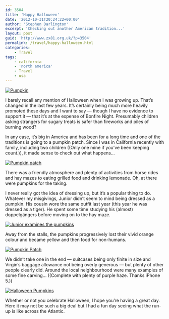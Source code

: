 ```yaml
---
id: 3504
title: 'Happy Halloween'
date: '2012-10-31T20:24:22+00:00'
author: 'Stephen Darlington'
excerpt: 'Checking out another American tradition...'
layout: post
guid: 'http://www.zx81.org.uk/?p=3504'
permalink: /travel/happy-halloween.html
categories:
    - Travel
tags:
    - california
    - 'north america'
    - Travel
    - usa
---
```


[![Pumpkin](https://i0.wp.com/farm9.staticflickr.com/8473/8110898307_0147b99a46.jpg?resize=375%2C500)](http://www.flickr.com/photos/stephendarlington/8110898307/ "Pumpkin by stephendarlington, on Flickr")

I barely recall any mention of Halloween when I was growing up. That’s changed in the last few years. It’s certainly being much more heavily promoted these days and I want to say — though I have no evidence to support it — that it’s at the expense of Bonfire Night. Presumably children asking strangers for sugary treats is safer than fireworks and piles of burning wood?

In any case, it’s big in America and has been for a long time and one of the traditions is going to a pumpkin patch. Since I was in California recently with family, including two children ((Only one mine if you’ve been keeping count.)), it made sense to check out what happens…

[![Pumpkin patch](https://i0.wp.com/farm9.staticflickr.com/8046/8142553974_bfb322f514.jpg?resize=500%2C375)](http://www.flickr.com/photos/stephendarlington/8142553974/ "Pumpkin patch by stephendarlington, on Flickr")

There was a friendly atmosphere and plenty of activities from horse rides and hay mazes to eating grilled food and drinking lemonade. Oh, at there were pumpkins for the taking.

I never really got the idea of dressing up, but it’s a popular thing to do. Whatever my misgivings, Junior didn’t seem to mind being dressed as a pumpkin. His cousin wore the same outfit last year (this year he was dressed as a tiger). He spent some time studying his (almost) doppelgängers before moving on to the hay maze.

[![Junior examines the pumpkins](https://i0.wp.com/farm9.staticflickr.com/8191/8142554236_6c57769204.jpg?resize=500%2C375)](http://www.flickr.com/photos/stephendarlington/8142554236/ "Junior examines the pumpkins by stephendarlington, on Flickr")

Away from the stalls, the pumpkins progressively lost their vivid orange colour and became yellow and then food for non-humans.

[![Pumpkin Patch](https://i0.wp.com/farm9.staticflickr.com/8474/8110899011_5005691f28.jpg?resize=375%2C500)](http://www.flickr.com/photos/stephendarlington/8110899011/ "Pumpkin Patch by stephendarlington, on Flickr")

We didn’t take one in the end — suitcases being only finite in size and Virgin’s baggage allowance not being overly generous — but plenty of other people clearly did. Around the local neighbourhood were many examples of some fine carving… ((Complete with plenty of purple haze. Thanks iPhone 5.))

[![Halloween Pumpkins](https://i0.wp.com/farm9.staticflickr.com/8184/8110905300_a37367e52b.jpg?resize=500%2C375)](http://www.flickr.com/photos/stephendarlington/8110905300/ "Halloween Pumpkins by stephendarlington, on Flickr")

Whether or not you celebrate Halloween, I hope you’re having a great day. Here it may not be such a big deal but I had a fun day seeing what the run-up is like across the Atlantic.